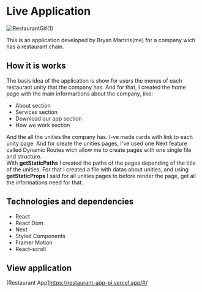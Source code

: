 # Live Application

![RestaurantGif(1)](https://user-images.githubusercontent.com/62571814/130250041-179acac9-e8ad-4a8a-9e70-2fbfc39f82ba.gif)


This is an application developed by Bryan Martins(me) for a company wich has a restaurant chain. 

## How it is works

The basis idea of the application is show for users the menus of each restaurant unity that the company has. And for that, I created the home page with the main informartions about the company, like: 

- About section
- Services section
- Download our app section
- How we work section

And the all the unities the company has. I-ve made cards with link to each unity page. And for create the unities pages, I've used one Next feature called Dynamic Routes wich allow me to create pages with one single file and structure.  
With **getStaticPaths** I created the paths of the pages depending of the title of the unities. For that I created a file with datas about unities, and using **getStaticProps** I said for all unities pages to before render the page, get all the informations need for that.

## Technologies and dependencies

- React
- React Dom
- Next
- Styled Components
- Framer Motion
- React-scroll

## View application

[Restaurant App]https://restaurant-app-pi.vercel.app/#/
